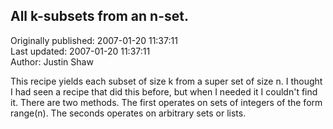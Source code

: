 ## All k-subsets from an n-set.  
Originally published: 2007-01-20 11:37:11  
Last updated: 2007-01-20 11:37:11  
Author: Justin Shaw  
  
This recipe yields each subset of size k from a super set of size n.  I thought I had seen a recipe that did this before, but when I needed it I couldn't find it.  There are two methods.  The first operates on sets of integers of the form range(n).  The seconds operates on arbitrary sets or lists.